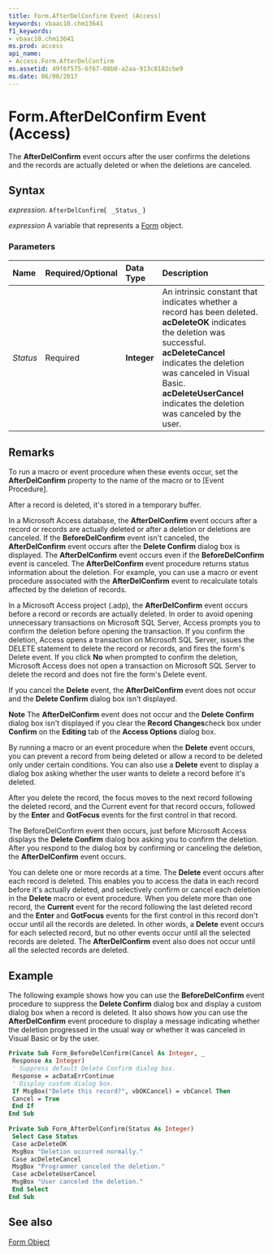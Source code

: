 ```yaml
---
title: Form.AfterDelConfirm Event (Access)
keywords: vbaac10.chm13641
f1_keywords:
- vbaac10.chm13641
ms.prod: access
api_name:
- Access.Form.AfterDelConfirm
ms.assetid: 49f6f575-6f67-08b0-a2aa-913c8182cbe9
ms.date: 06/08/2017
---
```



# Form.AfterDelConfirm Event (Access)

The  **AfterDelConfirm** event occurs after the user confirms the deletions and the records are actually deleted or when the deletions are canceled.


## Syntax

_expression_. `AfterDelConfirm`( ` _Status_` )

_expression_ A variable that represents a [Form](Access.Form.md) object.


### Parameters



|**Name**|**Required/Optional**|**Data Type**|**Description**|
|:-----|:-----|:-----|:-----|
| _Status_|Required|**Integer**|An intrinsic constant that indicates whether a record has been deleted.  **acDeleteOK** indicates the deletion was successful. **acDeleteCancel** indicates the deletion was canceled in Visual Basic. **acDeleteUserCancel** indicates the deletion was canceled by the user.|

## Remarks

To run a macro or event procedure when these events occur, set the  **AfterDelConfirm** property to the name of the macro or to [Event Procedure].

After a record is deleted, it's stored in a temporary buffer.

In a Microsoft Access database, the  **AfterDelConfirm** event occurs after a record or records are actually deleted or after a deletion or deletions are canceled. If the **BeforeDelConfirm** event isn't canceled, the **AfterDelConfirm** event occurs after the **Delete Confirm** dialog box is displayed. The **AfterDelConfirm** event occurs even if the **BeforeDelConfirm** event is canceled. The **AfterDelConfirm** event procedure returns status information about the deletion. For example, you can use a macro or event procedure associated with the **AfterDelConfirm** event to recalculate totals affected by the deletion of records.

In a Microsoft Access project (.adp), the  **AfterDelConfirm** event occurs before a record or records are actually deleted. In order to avoid opening unnecessary transactions on Microsoft SQL Server, Access prompts you to confirm the deletion before opening the transaction. If you confirm the deletion, Access opens a transaction on Microsoft SQL Server, issues the DELETE statement to delete the record or records, and fires the form's Delete event. If you click **No** when prompted to confirm the deletion, Microsoft Access does not open a transaction on Microsoft SQL Server to delete the record and does not fire the form's Delete event.

If you cancel the  **Delete** event, the **AfterDelConfirm** event does not occur and the **Delete Confirm** dialog box isn't displayed.


 **Note**  The  **AfterDelConfirm** event does not occur and the **Delete Confirm** dialog box isn't displayed if you clear the **Record Changes**check box under  **Confirm** on the **Editing** tab of the **Access Options** dialog box.

By running a macro or an event procedure when the  **Delete** event occurs, you can prevent a record from being deleted or allow a record to be deleted only under certain conditions. You can also use a **Delete** event to display a dialog box asking whether the user wants to delete a record before it's deleted.

After you delete the record, the focus moves to the next record following the deleted record, and the Current event for that record occurs, followed by the  **Enter** and **GotFocus** events for the first control in that record.

The BeforeDelConfirm event then occurs, just before Microsoft Access displays the  **Delete Confirm** dialog box asking you to confirm the deletion. After you respond to the dialog box by confirming or canceling the deletion, the **AfterDelConfirm** event occurs.

You can delete one or more records at a time. The  **Delete** event occurs after each record is deleted. This enables you to access the data in each record before it's actually deleted, and selectively confirm or cancel each deletion in the **Delete** macro or event procedure. When you delete more than one record, the **Current** event for the record following the last deleted record and the **Enter** and **GotFocus** events for the first control in this record don't occur until all the records are deleted. In other words, a **Delete** event occurs for each selected record, but no other events occur until all the selected records are deleted. The **AfterDelConfirm** event also does not occur until all the selected records are deleted.


## Example

The following example shows how you can use the  **BeforeDelConfirm** event procedure to suppress the **Delete Confirm** dialog box and display a custom dialog box when a record is deleted. It also shows how you can use the **AfterDelConfirm** event procedure to display a message indicating whether the deletion progressed in the usual way or whether it was canceled in Visual Basic or by the user.


```vb
Private Sub Form_BeforeDelConfirm(Cancel As Integer, _ 
 Response As Integer) 
 ' Suppress default Delete Confirm dialog box. 
 Response = acDataErrContinue 
 ' Display custom dialog box. 
 If MsgBox("Delete this record?", vbOKCancel) = vbCancel Then 
 Cancel = True 
 End If 
End Sub 
 
Private Sub Form_AfterDelConfirm(Status As Integer) 
 Select Case Status 
 Case acDeleteOK 
 MsgBox "Deletion occurred normally." 
 Case acDeleteCancel 
 MsgBox "Programmer canceled the deletion." 
 Case acDeleteUserCancel 
 MsgBox "User canceled the deletion." 
 End Select 
End Sub
```


## See also


[Form Object](Access.Form.md)

